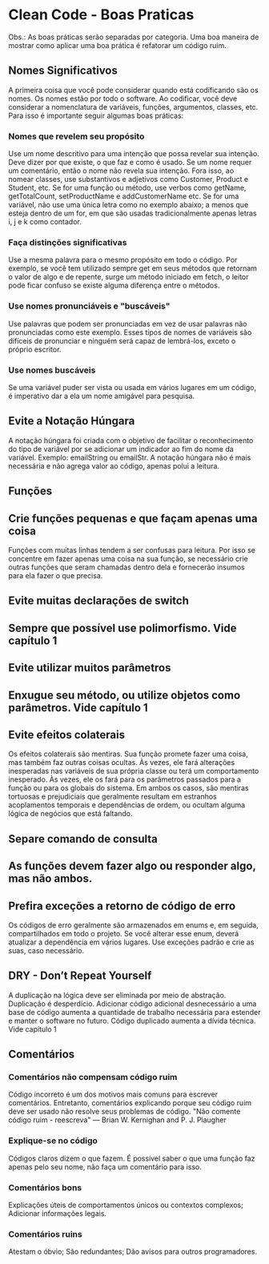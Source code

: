 # Clean Code - Boas Praticas

Obs.: As boas práticas serão separadas por categoria. Uma boa maneira de mostrar como aplicar uma boa prática é refatorar um código ruim.

## Nomes Significativos
A primeira coisa que você pode considerar quando está codificando são os nomes. Os nomes estão por todo o software. Ao codificar, você deve considerar a nomenclatura de variáveis, funções, argumentos, classes, etc. Para isso é importante seguir algumas boas práticas:

### Nomes que revelem seu propósito
Use um nome descritivo para uma intenção que possa revelar sua intenção. Deve dizer por que existe, o que faz e como é usado. Se um nome requer um comentário, então o nome não revela sua intenção.
Fora isso, ao nomear classes, use substantivos e adjetivos como Customer, Product e Student, etc. Se for uma função ou método, use verbos como getName, getTotalCount, setProductName e addCustomerName etc.
Se for uma variável, não use uma única letra como no exemplo abaixo; a menos que esteja dentro de um for, em que são usadas tradicionalmente apenas letras i, j e k como contador.

### Faça distinções significativas
Use a mesma palavra para o mesmo propósito em todo o código. Por exemplo, se você tem utilizado sempre get em seus métodos que retornam o valor de algo e de repente, surge um método iniciado em fetch, o leitor pode ficar confuso se existe alguma diferença entre o métodos.

### Use nomes pronunciáveis e "buscáveis"
Use palavras que podem ser pronunciadas em vez de usar palavras não pronunciadas como este exemplo. Esses tipos de nomes de variáveis são difíceis de pronunciar e ninguém será capaz de lembrá-los, exceto o próprio escritor.

### Use nomes buscáveis
Se uma variável puder ser vista ou usada em vários lugares em um código, é imperativo dar a ela um nome amigável para pesquisa.

## Evite a Notação Húngara
A notação húngara foi criada com o objetivo de facilitar o reconhecimento do tipo de variável por se adicionar um indicador ao fim do nome da variável. Exemplo: emailString ou emailStr. A notação húngara não é mais necessária e não agrega valor ao código, apenas polui a leitura.

## Funções
## Crie funções pequenas e que façam apenas uma coisa
Funções com muitas linhas tendem a ser confusas para leitura. Por isso se concentre em fazer apenas uma coisa na sua função, se necessário crie outras funções que seram chamadas dentro dela e fornecerão insumos para ela fazer o que precisa.

## Evite muitas declarações de switch

## Sempre que possível use polimorfismo. Vide capítulo 1

## Evite utilizar muitos parâmetros

## Enxugue seu método, ou utilize objetos como parâmetros. Vide capítulo 1

## Evite efeitos colaterais
Os efeitos colaterais são mentiras. Sua função promete fazer uma coisa, mas também faz outras coisas ocultas. Às vezes, ele fará alterações inesperadas nas variáveis de sua própria classe ou terá um comportamento inesperado. Às vezes, ele os fará para os parâmetros passados para a função ou para os globais do sistema. Em ambos os casos, são mentiras tortuosas e prejudiciais que geralmente resultam em estranhos acoplamentos temporais e dependências de ordem, ou ocultam alguma lógica de negócios que está faltando.

## Separe comando de consulta

## As funções devem fazer algo ou responder algo, mas não ambos.

## Prefira exceções a retorno de código de erro
Os códigos de erro geralmente são armazenados em enums e, em seguida, compartilhados em todo o projeto. Se você alterar esse enum, deverá atualizar a dependência em vários lugares. Use exceções padrão e crie as suas, caso necessário.

## DRY - Don’t Repeat Yourself
A duplicação na lógica deve ser eliminada por meio de abstração. Duplicação é desperdício. Adicionar código adicional desnecessário a uma base de código aumenta a quantidade de trabalho necessária para estender e manter o software no futuro. Código duplicado aumenta a dívida técnica. Vide capítulo 1

## Comentários
### Comentários não compensam código ruim

Código incorreto é um dos motivos mais comuns para escrever comentários. Entretanto, comentários explicando porque seu código ruim deve ser usado não resolve seus problemas de código. "Não comente código ruim - reescreva" — Brian W. Kernighan and P. J. Plaugher

### Explique-se no código

Códigos claros dizem o que fazem. É possível saber o que uma função faz apenas pelo seu nome, não faça um comentário para isso.

### Comentários bons

Explicações úteis de comportamentos únicos ou contextos complexos;
Adicionar informações legais.

### Comentários ruins
Atestam o óbvio;
São redundantes;
Dão avisos para outros programadores.